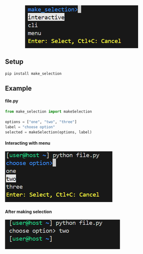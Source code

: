 <p align="center">
  <img src="https://raw.githubusercontent.com/steve3424/make_selection/main/images/logo.png" alt="Make selection logo">
</p>


## Setup
```
pip install make_selection
```

## Example
#### file.py
```python
from make_selection import makeSelection

options = ["one", "two", "three"]
label = "choose option"
selected = makeSelection(options, label)
```

#### Interacting with menu
<img src="https://raw.githubusercontent.com/steve3424/make_selection/main/images/using_menu.png" alt="image of cli while using the menu">
<br>

#### After making selection
<img src="https://raw.githubusercontent.com/steve3424/make_selection/main/images/item_selected.png" alt="image of cli after item is selected">
